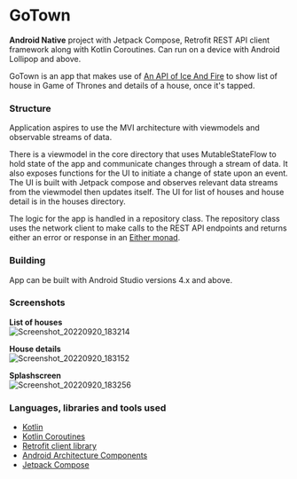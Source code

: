 # GoTown
**Android Native** project with Jetpack Compose, Retrofit REST API client framework along with Kotlin Coroutines. Can run on a device with Android Lollipop and above.

GoTown is an app that makes use of [An API of Ice And Fire](https://anapioficeandfire.com/) to show list of house in Game of Thrones and details of a house, once it's tapped.

### Structure
Application aspires to use the MVI architecture with viewmodels and observable streams of data.

There is a viewmodel in the core directory that uses MutableStateFlow to hold state of the app and communicate changes through a stream of data. It also exposes functions for the UI to initiate a change of state upon an event. The UI is built with Jetpack compose and observes relevant data streams from the viewmodel then updates itself. The UI for list of houses and house detail is in the houses directory.

The logic for the app is handled in a repository class. The repository class uses the network client to make calls to the REST API endpoints and returns either an error or response in an [Either monad](https://arrow-kt.io/docs/apidocs/arrow-core/arrow.core/-either/).

### Building
App can be built with Android Studio versions 4.x and above.


### Screenshots

**List of houses**
<br/>
![Screenshot_20220920_183214](https://user-images.githubusercontent.com/45716888/191337323-094640ac-e594-42d4-8abe-637f577cd6e9.png)


**House details**
<br/>
![Screenshot_20220920_183152](https://user-images.githubusercontent.com/45716888/191337379-1e9c2a45-5bc2-4b74-bafb-aa6db1dcb101.png)

**Splashscreen**
<br/>
![Screenshot_20220920_183256](https://user-images.githubusercontent.com/45716888/191337488-6d079af6-6247-46b2-8606-102817e84e3c.png)


### Languages, libraries and tools used

* [Kotlin](https://kotlinlang.org/)
* [Kotlin Coroutines](https://kotlinlang.org/docs/reference/coroutines-overview.html)
* [Retrofit client library](https://github.com/ktorio/ktor](https://square.github.io/retrofit/))
* [Android Architecture Components](https://developer.android.com/topic/libraries/architecture/index.html)
* [Jetpack Compose](https://developer.android.com/jetpack/compose)

